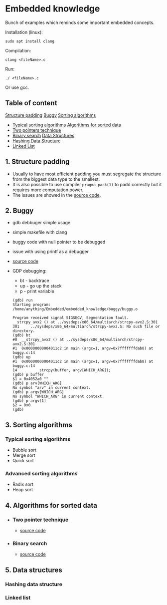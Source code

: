# Embedded knowledge

Bunch of examples which reminds some important embedded concepts.

Installation (linux):

`sudo apt install clang`

Compilation:

`clang <fileName>.c`

Run:

`./ <fileName>.c`

Or use gcc.
## Table of content

[Structure padding](#1.-structure-padding)
[Buggy](#2.-buggy)
[Sorting algorithms](#3.-sorting-algorithms)
- [Typical sorting algorithms](#typical-sorting-algorithms)
[Algorithms for sorted data](#4.-algorithms-for-sorted-data)
- [Two pointers technique](#two-pointers-technique)
- [Binary search](#binary-search)
[Data Structures](#5.-data-structures)
- [Hashing Data Structure](#hashing-data-structure)
- [Linked List](#linked-list)


## 1. Structure padding
- Usually to have most efficient padding you must segregate the structure from the biggest data type to the smallest.
- It is also possible to use compiler `pragma pack(1)` to padd correctly but it requires more computation power.
- The issues are showed in the [source code](./struct_padding/struct_padding.c).

## 2. Buggy
- gdb debbuger simple usage
- simple makefile with clang
- buggy code with null pointer to be debugged
- issue with using printf as a debugger
- [source code](./buggy/buggy.c)

- GDP debugging:
    - bt - backtrace 
    - up - go up the stack
    - p - print variable

    ```shell
    (gdb) run
    Starting program: /home/anything/Embedded/embedded_knowledge/buggy/buggy.o 

    Program received signal SIGSEGV, Segmentation fault.
    __strcpy_avx2 () at ../sysdeps/x86_64/multiarch/strcpy-avx2.S:301
    301     ../sysdeps/x86_64/multiarch/strcpy-avx2.S: No such file or directory.
    (gdb) bt
    #0  __strcpy_avx2 () at ../sysdeps/x86_64/multiarch/strcpy-avx2.S:301
    #1  0x00000000004011c2 in main (argc=1, argv=0x7fffffffdab8) at buggy.c:14
    (gdb) up
    #1  0x00000000004011c2 in main (argc=1, argv=0x7fffffffdab8) at buggy.c:14
    14          strcpy(buffer, argv[WHICH_ARG]);
    (gdb) p buffer
    $1 = 0x4052a0 ""
    (gdb) p arv[WHICH_ARG]
    No symbol "arv" in current context.
    (gdb) p argv[WHICH_ARG]
    No symbol "WHICH_ARG" in current context.
    (gdb) p argv[1]
    $2 = 0x0
    (gdb)
    ```
## 3. Sorting algorithms
### Typical sorting algorithms
- Bubble sort
- Merge sort
- Quick sort
### Advanced sorting algorithms
- Radix sort
- Heap sort
## 4. Algorithms for sorted data
- ### Two pointer technique
  - [source code](./algorithms_sorted/two_pointers_technique.c)
- ### Binary search
  - [source code](./algorithms_sorted/binary_search.c)

## 5. Data structures
### Hashing data structure
### Linked list

